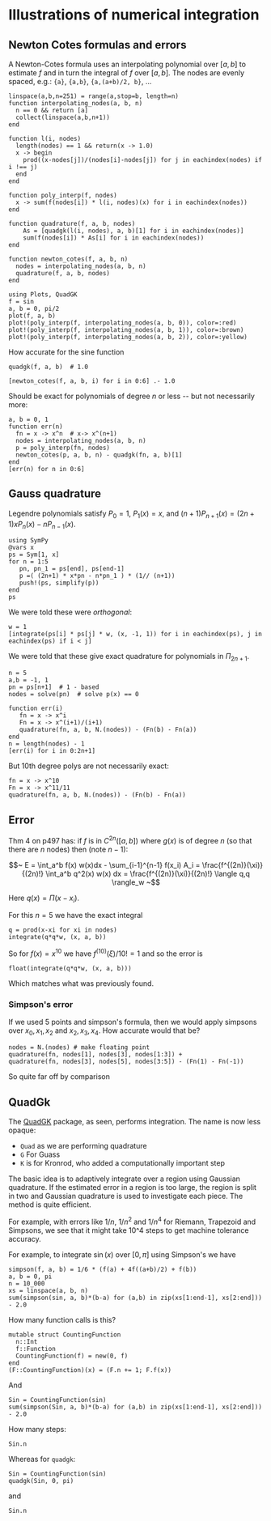 # Illustrations of numerical integration


## Newton Cotes formulas and errors

A Newton-Cotes formula uses an interpolating polynomial over $[a,b]$ to estimate $f$ and in turn the integral of $f$ over $[a,b]$. The nodes are evenly spaced, e.g.: `{a}`, `{a,b}`, `{a,(a+b)/2, b}`, ...

```
linspace(a,b,n=251) = range(a,stop=b, length=n)
function interpolating_nodes(a, b, n)
  n == 0 && return [a]
  collect(linspace(a,b,n+1))
end

function l(i, nodes)
  length(nodes) == 1 && return(x -> 1.0)
  x -> begin
    prod((x-nodes[j])/(nodes[i]-nodes[j]) for j in eachindex(nodes) if i !== j)
  end
end

function poly_interp(f, nodes)
  x -> sum(f(nodes[i]) * l(i, nodes)(x) for i in eachindex(nodes))
end

function quadrature(f, a, b, nodes)
	As = [quadgk(l(i, nodes), a, b)[1] for i in eachindex(nodes)]
	sum(f(nodes[i]) * As[i] for i in eachindex(nodes))
end

function newton_cotes(f, a, b, n)
  nodes = interpolating_nodes(a, b, n)
  quadrature(f, a, b, nodes)
end
```

```
using Plots, QuadGK
f = sin
a, b = 0, pi/2
plot(f, a, b)
plot!(poly_interp(f, interpolating_nodes(a, b, 0)), color=:red)
plot!(poly_interp(f, interpolating_nodes(a, b, 1)), color=:brown)
plot!(poly_interp(f, interpolating_nodes(a, b, 2)), color=:yellow)
```

How accurate for the sine function

```
quadgk(f, a, b)  # 1.0
```

```
[newton_cotes(f, a, b, i) for i in 0:6] .- 1.0
```

Should be exact for polynomials of degree $n$ or less -- but not necessarily more:

```
a, b = 0, 1
function err(n)
  fn = x -> x^n  # x-> x^(n+1)
  nodes = interpolating_nodes(a, b, n)
  p = poly_interp(fn, nodes)
  newton_cotes(p, a, b, n) - quadgk(fn, a, b)[1]
end
[err(n) for n in 0:6]
```


## Gauss quadrature

Legendre polynomials satisfy $P_0=1$, $P_1(x) = x$, and $(n+1)P_{n+1}(x) = (2n+1)xP_n(x) -nP_{n-1}(x)$.

```
using SymPy
@vars x
ps = Sym[1, x]
for n = 1:5
   pn, pn_1 = ps[end], ps[end-1]
   p =( (2n+1) * x*pn - n*pn_1 ) * (1// (n+1))
   push!(ps, simplify(p))
end
ps
```


We were told these were *orthogonal*:

```
w = 1
[integrate(ps[i] * ps[j] * w, (x, -1, 1)) for i in eachindex(ps), j in eachindex(ps) if i < j]
```

We were told that these give exact quadrature for polynomials in $\Pi_{2n+1}$.

```
n = 5
a,b = -1, 1
pn = ps[n+1]  # 1 - based
nodes = solve(pn)  # solve p(x) == 0
```

```
function err(i)
   fn = x -> x^i
   Fn = x -> x^(i+1)/(i+1)
   quadrature(fn, a, b, N.(nodes)) - (Fn(b) - Fn(a))
end
n = length(nodes) - 1
[err(i) for i in 0:2n+1]
```

But 10th degree polys are not necessarily exact:

```
fn = x -> x^10
Fn = x -> x^11/11
quadrature(fn, a, b, N.(nodes)) - (Fn(b) - Fn(a))
```


## Error

Thm 4 on p497 has: if $f$ is in $C^{2n}([a,b])$ where $g(x)$ is of degree $n$ (so that there are $n$ nodes) then (note $n-1$):

$$~
E = \int_a^b f(x) w(x)dx - \sum_{i-1}^{n-1} f(x_i) A_i
= \frac{f^{(2n)}(\xi)}{(2n)!} \int_a^b q^2(x) w(x) dx
= \frac{f^{(2n)}(\xi)}{(2n)!} \langle q,q \rangle_w
~$$

Here $q(x) = \Pi(x - x_i)$.

For this $n=5$ we have the exact integral

```
q = prod(x-xi for xi in nodes)
integrate(q*q*w, (x, a, b))
```

So for $f(x) = x^{10}$  we have $f^{(10)}(\xi)/10! = 1$ and so the error is

```
float(integrate(q*q*w, (x, a, b)))
```

Which matches what was previously found.


### Simpson's error

If we used 5 points and simpson's formula, then we would apply simpsons over $x_0, x_1, x_2$ and $x_2, x_3, x_4$. How accurate would that be?

```
nodes = N.(nodes) # make floating point
quadrature(fn, nodes[1], nodes[3], nodes[1:3]) +
quadrature(fn, nodes[3], nodes[5], nodes[3:5]) - (Fn(1) - Fn(-1))
```

So quite far off by comparison

## QuadGk

The [QuadGK](https://github.com/JuliaMath/QuadGK.jl) package, as seen, performs integration. The name is now less opaque:

* `Quad` as we are performing quadrature
* `G` For Guass
* `K` is for Kronrod, who added a computationally important step

The basic idea is to adaptively integrate over a region using Gaussian quadrature. If the estimated error in a region is too large, the region is split in two and Gaussian quadrature is used to investigate each piece. The method is quite efficient.

For example, with errors like $1/n$, $1/n^2$ and $1/n^4$ for Riemann, Trapezoid and Simpsons, we see that it might take 10^4 steps to get machine tolerance accuracy.

For example, to integrate $\sin(x)$ over $[0, \pi]$ using Simpson's we have

```
simpson(f, a, b) = 1/6 * (f(a) + 4f((a+b)/2) + f(b))
a, b = 0, pi
n = 10_000
xs = linspace(a, b, n)
sum(simpson(sin, a, b)*(b-a) for (a,b) in zip(xs[1:end-1], xs[2:end])) - 2.0
```

How many function calls is this?

```
mutable struct CountingFunction
  n::Int
  f::Function
  CountingFunction(f) = new(0, f)
end
(F::CountingFunction)(x) = (F.n += 1; F.f(x))
```

And

```
Sin = CountingFunction(sin)
sum(simpson(Sin, a, b)*(b-a) for (a,b) in zip(xs[1:end-1], xs[2:end])) - 2.0
```

How many steps:

```
Sin.n
```

Whereas for `quadgk`:

```
Sin = CountingFunction(sin)
quadgk(Sin, 0, pi)
```

and

```
Sin.n
```
